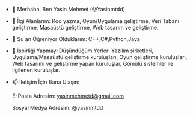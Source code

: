 - 👋 Merhaba, Ben Yasin Mehmet (@Yasinmtdd)
  
- 👀 İlgi Alanlarım:
  Kod yazma, Oyun/Uygulama geliştirme, Veri   Tabanı geliştirme, Masaüstü geliştirme,     Web tasarım ve geliştirme.
  
- 🌱 Şu an Öğreniyor Olduklarım:
  C++,C#,Python,Java
  
- 💞️ İşbirliği Yapmayı Düşündüğüm Yerler:
  Yazılım şirketleri, Uygulama/Masaüstü       geliştirme kuruluşları, Oyun geliştirme     kuruluşları, Web tasarımı ve geliştirme     yapan kuruluşlar, Gömülü sistemler ile      ilgilenen kuruluşlar.
  
- 📫 İletişim İçin Bana Ulaşın:
  
  E-Posta Adresim: yasinmehmetd@gmail.com
  
  Sosyal Medya Adresim: @yasinmtdd
